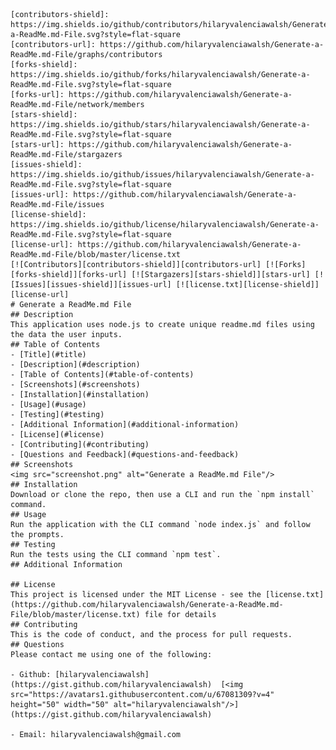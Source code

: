 
    [contributors-shield]: https://img.shields.io/github/contributors/hilaryvalenciawalsh/Generate-a-ReadMe.md-File.svg?style=flat-square
    [contributors-url]: https://github.com/hilaryvalenciawalsh/Generate-a-ReadMe.md-File/graphs/contributors
    [forks-shield]: https://img.shields.io/github/forks/hilaryvalenciawalsh/Generate-a-ReadMe.md-File.svg?style=flat-square
    [forks-url]: https://github.com/hilaryvalenciawalsh/Generate-a-ReadMe.md-File/network/members
    [stars-shield]: https://img.shields.io/github/stars/hilaryvalenciawalsh/Generate-a-ReadMe.md-File.svg?style=flat-square
    [stars-url]: https://github.com/hilaryvalenciawalsh/Generate-a-ReadMe.md-File/stargazers
    [issues-shield]: https://img.shields.io/github/issues/hilaryvalenciawalsh/Generate-a-ReadMe.md-File.svg?style=flat-square
    [issues-url]: https://github.com/hilaryvalenciawalsh/Generate-a-ReadMe.md-File/issues
    [license-shield]: https://img.shields.io/github/license/hilaryvalenciawalsh/Generate-a-ReadMe.md-File.svg?style=flat-square
    [license-url]: https://github.com/hilaryvalenciawalsh/Generate-a-ReadMe.md-File/blob/master/license.txt
    [![Contributors][contributors-shield]][contributors-url] [![Forks][forks-shield]][forks-url] [![Stargazers][stars-shield]][stars-url] [![Issues][issues-shield]][issues-url] [![license.txt][license-shield]][license-url]
    # Generate a ReadMe.md File
    ## Description
    This application uses node.js to create unique readme.md files using the data the user inputs.
    ## Table of Contents
    - [Title](#title)
    - [Description](#description)
    - [Table of Contents](#table-of-contents)
    - [Screenshots](#screenshots)
    - [Installation](#installation)
    - [Usage](#usage)
    - [Testing](#testing)
    - [Additional Information](#additional-information)
    - [License](#license)
    - [Contributing](#contributing)
    - [Questions and Feedback](#questions-and-feedback)
    ## Screenshots
    <img src="screenshot.png" alt="Generate a ReadMe.md File"/>
    ## Installation
    Download or clone the repo, then use a CLI and run the `npm install` command.
    ## Usage
    Run the application with the CLI command `node index.js` and follow the prompts.
    ## Testing
    Run the tests using the CLI command `npm test`.
    ## Additional Information
    
    ## License
    This project is licensed under the MIT License - see the [license.txt](https://github.com/hilaryvalenciawalsh/Generate-a-ReadMe.md-File/blob/master/license.txt) file for details
    ## Contributing
    This is the code of conduct, and the process for pull requests.
    ## Questions
    Please contact me using one of the following:
    
    - Github: [hilaryvalenciawalsh](https://gist.github.com/hilaryvalenciawalsh)  [<img src="https://avatars1.githubusercontent.com/u/67081309?v=4" height="50" width="50" alt="hilaryvalenciawalsh"/>](https://gist.github.com/hilaryvalenciawalsh) 
    
    - Email: hilaryvalenciawalsh@gmail.com
    